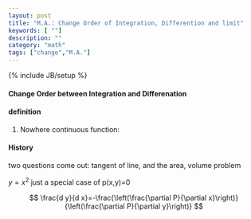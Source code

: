 ```yaml
---
layout: post
title: "M.A.: Change Order of Integration, Differention and limit"
keywords: [ ""]
description: ""
category: "math"
tags: ["change","M.A."]
---
```

{% include JB/setup %}


#### Change Order between Integration and Differenation

#### definition
1. Nowhere continuous function: 

#### History
two questions come out: tangent of line, and the area, volume problem

$y=x^2$ just a special case of p(x,y)=0

$$
\frac{d y}{d x}=-\frac{\left(\frac{\partial P}{\partial x}\right)}{\left(\frac{\partial P}{\partial y}\right)}
$$



